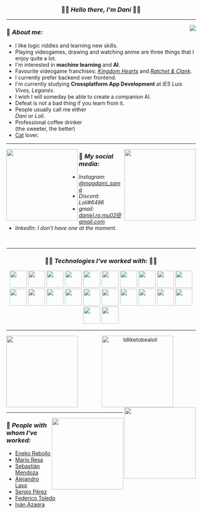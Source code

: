 <h3 align="center">🔹🔷 <b><i>Hello there, I'm Dani</i></b> 🔷🔹</h3>

---

<img align="right" src="https://i.imgur.com/uNdDoPT.gif"/>

### 🔷 *About me:*
- I like logic riddles and learning new skills.
- Playing videogames, drawing and watching anime are three things that I enjoy quite a lot.
- I'm interested in **machine learning** and **AI**.
- Favourite videogame franchises: *[Kingdom Hearts](https://en.wikipedia.org/wiki/Kingdom_Hearts)* and *[Ratchet & Clank](https://en.wikipedia.org/wiki/Ratchet_%26_Clank)*.
- I currently prefer backend over frontend. 
- I'm currently studying **Crossplatform App Development** at *IES Luis Vives, Leganés*.
- I wish I will someday be able to create a companion AI.
- Defeat is not a bad thing if you learn from it.
- People usually call me either <br/>*Dani* or *Loli*.
- Professional coffee drinker <br/>(the sweeter, the better)
- [Cat](https://github.com/enekor) lover.

---

<img align="left" src="https://user-images.githubusercontent.com/80858419/148649772-37f1a783-e4f2-4dfd-b49a-39e1175f0d6c.gif" height=190/>

<a href="https://github-readme-stats.vercel.app/api?username=idliketobealoli&theme=tokyonight&show_icons=true&bg_color=00000000&border_color=00000000">
<img align="right" loading="lazy" src="https://github-readme-stats.vercel.app/api?username=idliketobealoli&theme=tokyonight&show_icons=true&bg_color=00000000&border_color=00000000" height="190" />
</a>

### 🔷 *My social media:*
- *Instagram: [@magdami_sama](https://www.instagram.com/magdami_sama/?hl=es)*
- *Discord: Loli#6496*
- *gmail: daniel.ro.mu02@gmail.com*
- *linkedIn: I don't have one at the moment.*

<br/>

---

<h3 align="center"> 🔹🔷 <b><i>Technologies I've worked with:</i></b> 🔷🔹 </h3>
<div align="center">
  <img src="https://upload.wikimedia.org/wikipedia/commons/thumb/7/74/Kotlin_Icon.png/768px-Kotlin_Icon.png" height=45/>
  <img src="https://brandslogos.com/wp-content/uploads/images/large/java-logo-1.png" height=45/>
  <img src="https://upload.wikimedia.org/wikipedia/commons/thumb/e/ee/.NET_Core_Logo.svg/2048px-.NET_Core_Logo.svg.png" height=45/>
  <img src="https://upload.wikimedia.org/wikipedia/commons/thumb/d/d5/CSS3_logo_and_wordmark.svg/1200px-CSS3_logo_and_wordmark.svg.png" height=45/>
  <img src="https://upload.wikimedia.org/wikipedia/commons/thumb/6/61/HTML5_logo_and_wordmark.svg/512px-HTML5_logo_and_wordmark.svg.png" height=45/>
  <img src="https://miro.medium.com/max/650/1*zzvdRmHGGXONZpuQ2FeqsQ.png" height=45/>
  <img src="https://distreau.com/github.svg" height=45/>
  <img src="https://cdn.worldvectorlogo.com/logos/postman.svg" height=45/>
  <img src="https://upload.wikimedia.org/wikipedia/commons/thumb/3/3e/Diagrams.net_Logo.svg/2048px-Diagrams.net_Logo.svg.png" height=45/>
  <img src="https://resources.jetbrains.com/storage/products/intellij-idea/img/meta/intellij-idea_logo_300x300.png" height=45/>
  <img src="https://upload.wikimedia.org/wikipedia/commons/thumb/2/2c/Visual_Studio_Icon_2022.svg/2048px-Visual_Studio_Icon_2022.svg.png" height=45/>
  <img src="https://user-images.githubusercontent.com/674621/71187801-14e60a80-2280-11ea-94c9-e56576f76baf.png" height=45/>
  <img src="https://1.bp.blogspot.com/-LgTa-xDiknI/X4EflN56boI/AAAAAAAAPuk/24YyKnqiGkwRS9-_9suPKkfsAwO4wHYEgCLcBGAsYHQ/s0/image9.png" height=45/>
  <img src="https://www.docker.com/wp-content/uploads/2022/03/Moby-logo.png" height=45/>
  <img src="https://upload.wikimedia.org/wikipedia/commons/thumb/9/97/Sqlite-square-icon.svg/2048px-Sqlite-square-icon.svg.png" height=45/>
  <img src="https://infinapps.com/wp-content/uploads/2018/10/mongodb-logo.png" height=45/>
  <img src="https://upload.wikimedia.org/wikipedia/commons/thumb/1/17/GraphQL_Logo.svg/2048px-GraphQL_Logo.svg.png" height=45/>
  <img src="https://avatars.githubusercontent.com/u/11459762?s=280&v=4" height=45/>
  <img src="https://stacksecrets.com/wp-content/uploads/2019/03/flutter-logo.png" height=45/>
  <img src="https://dz2cdn1.dzone.com/storage/temp/12434118-spring-boot-logo.png" height=45/>
  <img src="https://seeklogo.com/images/K/ktor-icon-logo-C562808633-seeklogo.com.png" height=45/>
  <img src="https://plugins.jetbrains.com/files/18147/231026/icon/pluginIcon.svg" height=45/>
</div>

---

<div align="center">
<img align="left" src="https://i.pinimg.com/originals/6a/92/21/6a92214a03da4c2a81650ce079c3e6b3.gif" height="190" />

<img align="center" src="https://github-readme-streak-stats.herokuapp.com?user=idliketobealoli&theme=tokyonight-duo&hide_border=true" alt="Idliketobealoli" height="190" />
  
<img align="right" src="https://31.media.tumblr.com/33e8448e57bd9622fe374de750b181b2/tumblr_nsjezcuZ7H1ri5cxko1_500.gif" height="190" />
</div>

---

<a href="https://github-readme-stats.vercel.app/api/top-langs/?username=Idliketobealoli&theme=tokyonight&layout=compact&langs_count=6&bg_color=00000000&border_color=00000000">
<img align="right" loading="lazy" src="https://github-readme-stats.vercel.app/api/top-langs/?username=Idliketobealoli&theme=tokyonight&layout=compact&langs_count=6&bg_color=00000000&border_color=00000000" height="190" />
</a>

### 🔷 *People with whom I've worked:*
- [Eneko Rebollo](https://github.com/enekor)
- [Mario Resa](https://github.com/Mario999X)
- [Sebastián Mendoza](https://github.com/SebsMendoza)
- [Alejandro Laso](https://github.com/alexlaso)
- [Sergio Pérez](https://github.com/sps169)
- [Federico Toledo](https://github.com/FedericoTB)
- [Iván Azagra](https://github.com/IvanAzagraTroya)
